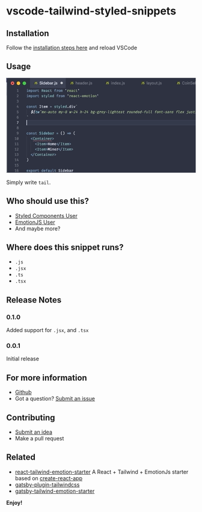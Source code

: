 # vscode-tailwind-styled-snippets

## Installation

Follow the [installation steps here](https://marketplace.visualstudio.com/items?itemName=muhajirframe.tailwind-styled-snippets) and reload VSCode

## Usage

![demo](./docs/demo.gif)

Simply write `tail`.

## Who should use this?

- [Styled Components User](https://styled-components.com/docs/faqs)
- [EmotionJS User](https://github.com/emotion-js/emotion)
- And maybe more?

## Where does this snippet runs?

- `.js`
- `.jsx`
- `.ts`
- `.tsx`

## Release Notes

### 0.1.0

Added support for `.jsx`, and `.tsx`

### 0.0.1

Initial release

## For more information

- [Github](https://github.com/muhajirframe/vscode-tailwind-styled-snippets)
- Got a question? [Submit an issue](https://github.com/muhajirframe/vscode-tailwind-styled-snippets/issues/new)

## Contributing

- [Submit an idea](https://github.com/muhajirframe/vscode-tailwind-styled-snippets/issues/new)
- Make a pull request

## Related

- [react-tailwind-emotion-starter](https://github.com/muhajirframe/react-tailwind-emotion-starter) A React + Tailwind + EmotionJs starter based on [create-react-app](https://github.com/facebook/create-react-app)
- [gatsby-plugin-tailwindcss](https://github.com/muhajirframe/gatsby-plugin-tailwincss)
- [gatsby-tailwind-emotion-starter](https://github.com/muhajirframe/gatsby-tailwind-emotion-starter)

**Enjoy!**
